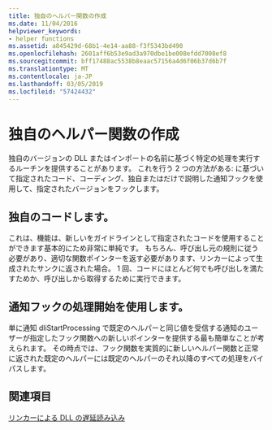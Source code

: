 ```yaml
---
title: 独自のヘルパー関数の作成
ms.date: 11/04/2016
helpviewer_keywords:
- helper functions
ms.assetid: a845429d-68b1-4e14-aa88-f3f5343bd490
ms.openlocfilehash: 2601aff6b53e9ad3a970dbe1be008efdd7008ef8
ms.sourcegitcommit: bff17488ac5538b8eaac57156a4d6f06b37d6b7f
ms.translationtype: MT
ms.contentlocale: ja-JP
ms.lasthandoff: 03/05/2019
ms.locfileid: "57424432"
---
```

# <a name="developing-your-own-helper-function"></a>独自のヘルパー関数の作成

独自のバージョンの DLL またはインポートの名前に基づく特定の処理を実行するルーチンを提供することがあります。 これを行う 2 つの方法がある: に基づいて指定されたコード、コーディング、独自またはだけで説明した通知フックを使用して、指定されたバージョンをフックします。

## <a name="code-your-own"></a>独自のコードします。

これは、機能は、新しいをガイドラインとして指定されたコードを使用することができます基本的にため非常に単純です。 もちろん、呼び出し元の規則に従う必要があり、適切な関数ポインターを返す必要があります、リンカーによって生成されたサンクに返された場合。 1 回、コードにほとんど何でも呼び出しを満たすためか、呼び出しから取得するために実行できます。

## <a name="use-the-start-processing-notification-hook"></a>通知フックの処理開始を使用します。

単に通知 dliStartProcessing で既定のヘルパーと同じ値を受信する通知のユーザーが指定したフック関数への新しいポインターを提供する最も簡単なことが考えられます。 その時点では、フック関数を実質的に新しいヘルパー関数と正常に返された既定のヘルパーには既定のヘルパーのそれ以降のすべての処理をバイパスします。

## <a name="see-also"></a>関連項目

[リンカーによる DLL の遅延読み込み](../../build/reference/linker-support-for-delay-loaded-dlls.md)

